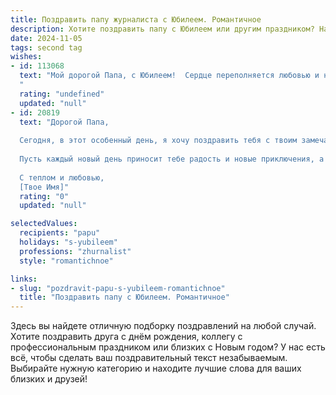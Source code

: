 ```yaml
---
title: Поздравить папу журналиста с Юбилеем. Романтичное
description: Хотите поздравить папу с Юбилеем или другим праздником? Наш ИИ создаст незабываемое поздравление, а вы обязательно выделитесь среди других.  
date: 2024-11-05
tags: second tag
wishes:
- id: 113068
  text: "Мой дорогой Папа, с Юбилеем!  Сердце переполняется любовью и нежностью, глядя на тебя, этого удивительного человека, чей талант журналиста всегда поражал меня глубиной и искренностью.  Ты –  мой герой, мудрый и добрый, чья жизнь – это яркая история, написанная  с любовью и  неповторимым пером. Пусть этот юбилей станет началом новой, прекрасной главы, полной счастья, радости и вдохновения.  Я люблю тебя безмерно!
  "
  rating: "undefined"
  updated: "null"
- id: 20819
  text: "Дорогой Папа,
  
  Сегодня, в этот особенный день, я хочу поздравить тебя с твоим замечательным Юбилеем! Как журналист, ты всегда был для меня источником вдохновения и мудрости. Твои истории и рассказы о мире, полные глубины и чувств, навсегда останутся в моем сердце.
  
  Пусть каждый новый день приносит тебе радость и новые приключения, а твоя жизнь продолжает быть наполненной красотой и гармонией. Ты не только великий журналист, но и замечательный отец, и это самое ценное, что есть в моей жизни.
  
  С теплом и любовью,
  [Твое Имя]"
  rating: "0"
  updated: "null"

selectedValues:
  recipients: "papu"
  holidays: "s-yubileem"
  professions: "zhurnalist"
  style: "romantichnoe"

links:
- slug: "pozdravit-papu-s-yubileem-romantichnoe"
  title: "Поздравить папу с Юбилеем. Романтичное"
---
```


Здесь вы найдете отличную подборку поздравлений на любой случай. 
Хотите поздравить друга с днём рождения, коллегу с профессиональным праздником или близких с Новым годом? У нас есть всё, чтобы сделать ваш поздравительный текст незабываемым. Выбирайте нужную категорию и находите лучшие слова для ваших близких и друзей!
